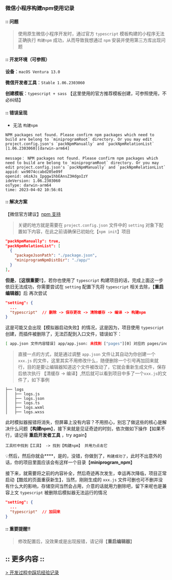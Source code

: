 ### 微信小程序构建npm使用记录

#### :: 问题

> 使用原生微信小程序开发时，通过官方 `typescript` 模板构建的小程序无法正确执行 `构建npm` 成功，从而导致我想通过 `npm` 安装并使用第三方库出现问题



#### :: 开发环境（可参照）

**设备**：`macOS Ventura 13.0`

**微信开发者工具**：`Stable 1.06.2303060`

**创建模板**：`typescript + sass` 【这里使用的官方推荐模板创建，可参照使用，不必纠结】



#### :: 错误呈现

- 无法 `构建npm`

```
NPM packages not found. Please confirm npm packages which need to build are belong to `miniprogramRoot` directory. Or you may edit project.config.json's `packNpmManually` and `packNpmRelationList` [1.06.2303060][darwin-arm64]
```

```
message： NPM packages not found. Please confirm npm packages which need to build are belong to `miniprogramRoot` directory. Or you may edit project.config.json's `packNpmManually` and `packNpmRelationList`
appid: wx9074ccabd205e09f
openid: o6zAJs_Ipggw1hbEAnsZ3HdgoIzY
ideVersion: 1.06.2303060
osType: darwin-arm64
time: 2023-04-02 10:56:01
```



#### :: 解决方案

【微信官方建议】[npm 支持](https://developers.weixin.qq.com/miniprogram/dev/devtools/npm.html)

> 关键的地方就是需要在 `project.config.json` 文件中的 `setting` 对象下配置如下内容，在此之前请确保已初始化【`npm init`】项目

```json
"packNpmManually": true,
"packNpmRelationList": [
  {
    "packageJsonPath": "./package.json",
    "miniprogramNpmDistDir": "./app/"
  }
],
```

**但是**，【**这很重要**‼️】，若你也使用了 `typescript` 构建项目的话，完成上面这一步依旧无法成功，你需要尝试在 `setting` 配置下先将 `typescript` 相关去除，【**重启编辑器**】后 再次尝试

```json
"setting": {
  ...
  "typescript"	// 删除 -> 保存更改 -> 清除缓存 -> 编译 -> 构建npm
}
```

这是可能又会出现【模拟器启动失败】的情况，这是因为，项目使用 `typescript` 创建，而插件被删除了，无法匹配到入口文件，错误如下：

```sh
[ app.json 文件内容错误] app/app.json: 未找到 ["pages"][0] 对应的 pages/index/index.js 文件(env: macOS,mp,1.06.2303060; lib: 2.30.3)
```

> 直接一点的方式，就是通过调整 `app.json` 文件让其自动为你创建一个 `xxx.js` 的文件，这里其实不用修改什么，随便删除一个引号再加回来就行，目的是要让编辑器知道这个文件被改动了，它就会重新生成文件，保存后依次执行 【清缓存 -> 编译】,然后就可以看到项目中多了一个`xxx.js`的文件了，如下事例

```
├── logs
│   ├── logs.js
│   ├── logs.json
│   ├── logs.ts
│   ├── logs.wxml
│   ├── logs.wxss
```

此时模拟器报错将消失，但屏幕上没有内容？不用担心，别忘了做这些的核心是解决什么问题【**构建npm**】，接下来就是见证奇迹的时刻，依次做如下操作【如果不行，请记得 **重启开发者工具** ，try again】

```
工具栏中找到【工具】 -> 找到【构建npm】 并用力点击它
```

💡然后，然后你就会\*\*\*\*，是的，没错，你做到了，`构建成功了`，此时不出意外的话，你的项目里面应该会有这样一个目录【**miniprogram_npm**】



接下来，就需要将之前的内容补全，然后奇迹再次发生，幸运再次降临，项目正常启动【酷炫的页面重获新生】，当然，刚刚生成的 `xxx.js` 文件可删也可不删并没有什么大的影响，存储空间当然会占用，介意的话就用力删除吧，留下来呢也是兼容上文 `typescript` 被删除后模拟器无法运行的情况

```json
"setting": {
  ...
  "typescript"	// 加回来
}
```



#### :: 重要提醒‼️

> 修改配置后，没效果或是出现报错，请记得【**重启编辑器**】

## :: 更多内容 ::
[> 开发过程中踩坑经验记录](https://github.com/cgbin24/daily)